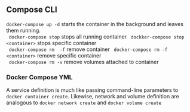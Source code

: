 ## Compose CLI ##

``` docker-compose up -d ``` starts the container in the background and leaves them running.   
``` docker-compose stop``` stops all running container 
``` dockker-compose stop <container>``` stops specific container  
``` docker-compose rm  -f``` remove container 
``` docker-compose rm -f <container>``` remove specific container    
``` docker-compose rm -v``` remove volumes attached to container 


### Docker Compose YML ###

A service definition is much like passing command-line parameters to ```docker container create```.
Likewise, network and volume definition are analogous to ```docker network create``` and ```docker volume create```   

